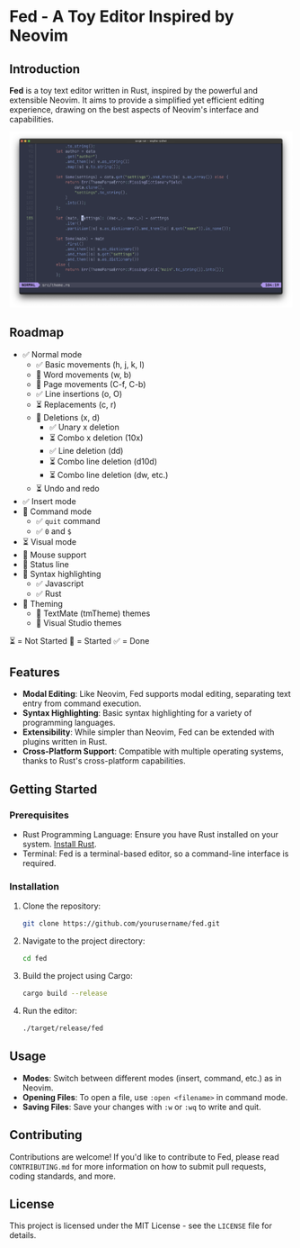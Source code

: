 # Fed - A Toy Editor Inspired by Neovim

## Introduction

**Fed** is a toy text editor written in Rust, inspired by the powerful and extensible Neovim. It aims to provide a simplified yet efficient editing experience, drawing on the best aspects of Neovim's interface and capabilities.

![Fed Screenshot](assets/screenshot.png)

## Roadmap

- ✅ Normal mode
  - ✅ Basic movements (h, j, k, l)
  - 🚧 Word movements (w, b)
  - 🚧 Page movements (C-f, C-b)
  - ✅ Line insertions (o, O)
  - ⏳ Replacements (c, r)
  - 🚧 Deletions (x, d)
    - ✅ Unary x deletion
    - ⏳ Combo x deletion (10x)
    - ✅ Line deletion (dd)
    - ⏳ Combo line deletion (d10d)
    - ⏳ Combo line deletion (dw, etc.)
  - ⏳ Undo and redo
- ✅ Insert mode
- 🚧 Command mode
  - ✅ `quit` command
  - ✅ `0` and `$`
- ⏳ Visual mode
- 🚧 Mouse support
- 🚧 Status line
- 🚧 Syntax highlighting
  - ✅ Javascript
  - ✅ Rust
- 🚧 Theming
  - 🚧 TextMate (tmTheme) themes
  - 🚧 Visual Studio themes

⏳ = Not Started
🚧 = Started
✅ = Done

## Features

- **Modal Editing**: Like Neovim, Fed supports modal editing, separating text entry from command execution.
- **Syntax Highlighting**: Basic syntax highlighting for a variety of programming languages.
- **Extensibility**: While simpler than Neovim, Fed can be extended with plugins written in Rust.
- **Cross-Platform Support**: Compatible with multiple operating systems, thanks to Rust's cross-platform capabilities.

## Getting Started

### Prerequisites

- Rust Programming Language: Ensure you have Rust installed on your system. [Install Rust](https://www.rust-lang.org/tools/install).
- Terminal: Fed is a terminal-based editor, so a command-line interface is required.

### Installation

1. Clone the repository:
   ```bash
   git clone https://github.com/yourusername/fed.git
   ```
2. Navigate to the project directory:
   ```bash
   cd fed
   ```
3. Build the project using Cargo:
   ```bash
   cargo build --release
   ```
4. Run the editor:
   ```bash
   ./target/release/fed
   ```

## Usage

- **Modes**: Switch between different modes (insert, command, etc.) as in Neovim.
- **Opening Files**: To open a file, use `:open <filename>` in command mode.
- **Saving Files**: Save your changes with `:w` or `:wq` to write and quit.

## Contributing

Contributions are welcome! If you'd like to contribute to Fed, please read `CONTRIBUTING.md` for more information on how to submit pull requests, coding standards, and more.

## License

This project is licensed under the MIT License - see the `LICENSE` file for details.
